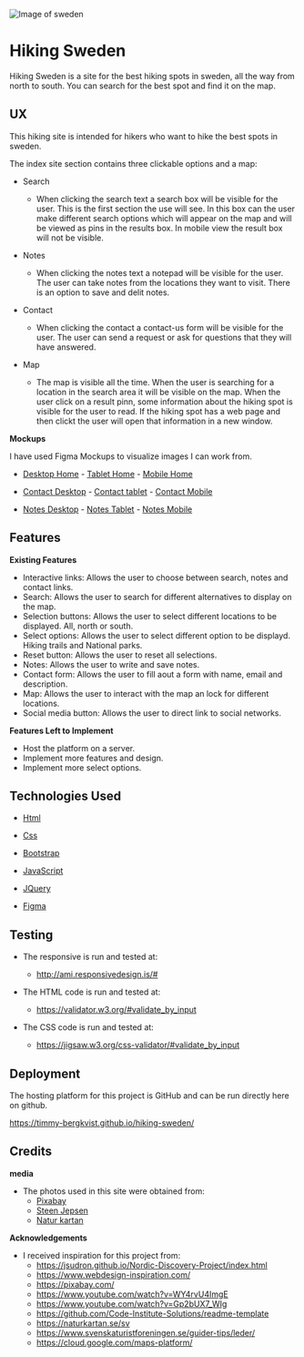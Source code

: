 ![Image of sweden](https://timmy-bergkvist.github.io/hiking-sweden/assets/images/readmefile-logo.jpg)

# Hiking Sweden
Hiking Sweden is a site for the best hiking spots in sweden, all the way from north to south.
You can search for the best spot and find it on the map.
## UX

This hiking site is intended for hikers who want to hike the best spots in sweden.

The index site section contains three clickable options and a map:

- Search
  - When clicking the search text a search box will be visible for the user. 
    This is the first section the use will see. In this box can the user make 
    different search options which will appear on the map and will be viewed as pins in the results box. 
    In mobile view the result box will not be visible.
  
- Notes
  - When clicking the notes text a notepad will be visible for the user. The user can take notes from the
    locations they want to visit. There is an option to save and delit notes.
  
- Contact
  - When clicking the contact a contact-us form will be visible for the user. The user can send a
    request or ask for questions that they will have answered.

- Map
  - The map is visible all the time. When the user is searching for a location in the search area it will be
    visible on the map. When the user click on a result pinn, some information about the hiking spot is visible
    for the user to read. If the hiking spot has a web page and then clickt the user will open that information in
    a new window.


**Mockups**
  
  I have used Figma Mockups to visualize images I can work from.

- <a href="/assets/mockups/desktop-home-mockup.jpg" target="_blank">Desktop Home</a> - <a href="/assets/mockups/tablet-home-mockup.jpg" target="_blank">Tablet Home</a> - <a href="/assets/mockups/mobile-home-mockup.jpg" target="_blank">Mobile Home</a>

- <a href="/assets/mockups/desktop-contact-mockup.jpg" target="_blank">Contact Desktop</a> - <a href="/assets/mockups/tablet-contact-mockup.jpg" target="_blank">Contact tablet</a> - <a href="/assets/mockups/mobile-contact-mockup.jpg" target="_blank">Contact Mobile</a>

- <a href="/assets/mockups/desktop-notes-mockup.jpg" target="_blank">Notes Desktop</a> - <a href="/assets/mockups/tablet-notes-mockup.jpg" target="_blank">Notes Tablet</a> - <a href="/assets/mockups/mobile-notes-mockup.jpg" target="_blank">Notes Mobile</a>


## Features

**Existing Features**

- Interactive links: Allows the user to choose between search, notes and contact links.
- Search: Allows the user to search for different alternatives to display on the map.
- Selection buttons: Allows the user to select different locations to be displayed. All, north or south.
- Select options: Allows the user to select different option to be displayd. Hiking trails and National parks.
- Reset button: Allows the user to reset all selections.
- Notes: Allows the user to write and save notes.
- Contact form: Allows the user to fill aout a form with name, email and description.
- Map: Allows the user to interact with the map an lock for different locations.
- Social media button: Allows the user to direct link to social networks.

**Features Left to Implement**

- Host the platform on a server.
- Implement more features and design.
- Implement more select options.

## Technologies Used
- <a href="https://en.wikipedia.org/wiki/HTML" target="_blank"> Html </a>
  
- <a href="https://en.wikipedia.org/wiki/Cascading_Style_Sheets" target="_blank"> Css </a>

- <a href="https://getbootstrap.com/" target="_blank"> Bootstrap </a>

- <a href="https://en.wikipedia.org/wiki/JavaScript" target="_blank"> JavaScript </a>

- <a href="https://en.wikipedia.org/wiki/JQuery" target="_blank"> JQuery </a>

- <a href="https://www.figma.com/" target="_blank"> Figma </a>
  
## Testing 

  - The responsive is run and tested at:
    - http://ami.responsivedesign.is/#

  - The HTML code is run and tested at:
    - https://validator.w3.org/#validate_by_input
  
  - The CSS code is run and tested at:
    - https://jigsaw.w3.org/css-validator/#validate_by_input
    

  
## Deployment
  
  The hosting platform for this project is GitHub and can be run directly here on github.
  
  https://timmy-bergkvist.github.io/hiking-sweden/
  
## Credits
  
   **media**
  - The photos used in this site were obtained from:
    - <a href="https://pixabay.com/" target="_blank"> Pixabay </a>
    - <a href="https://pixabay.com/sv/photos/sverige-lappland-kungsleden-1093281/" target="_blank"> Steen Jepsen <a>
    - <a href="https://naturkartan.se/sv" target="_blank"> Natur kartan</a>

   **Acknowledgements**
  - I received inspiration for this project from:
    - https://jsudron.github.io/Nordic-Discovery-Project/index.html
    - https://www.webdesign-inspiration.com/
    - https://pixabay.com/
    - https://www.youtube.com/watch?v=WY4rvU4ImgE
    - https://www.youtube.com/watch?v=Gp2bUX7_WIg
    - https://github.com/Code-Institute-Solutions/readme-template
    - https://naturkartan.se/sv
    - https://www.svenskaturistforeningen.se/guider-tips/leder/
    - https://cloud.google.com/maps-platform/
